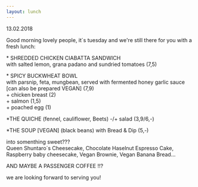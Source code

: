 ```yaml
---
layout: lunch
---
```


13.02.2018

Good morning lovely people, it&acute;s tuesday and we're still there for you with a fresh lunch:

\* SHREDDED CHICKEN CIABATTA SANDWICH<br>with salted lemon, grana padano and sundried tomatoes (7,5)

\* SPICY BUCKWHEAT BOWL<br>with parsnip, feta, mungbean, served with fermented honey garlic sauce [can also be prepared VEGAN] (7,9)<br>+ chicken breast (2)<br>+ salmon (1,5)<br>+ poached egg (1)

\*THE QUICHE (fennel, cauliflower, Beets) -/+ salad (3,9/6,-)

\*THE SOUP [VEGAN] (black beans) with Bread & Dip (5,-)

into somenthing sweet???<br>Queen Shuntaro&acute;s Cheesecake, Chocolate Haselnut Espresso Cake, Raspberry baby cheesecake, Vegan Brownie, Vegan Banana Bread...

AND MAYBE A PASSENGER COFFEE !!?

we are looking forward to serving you!